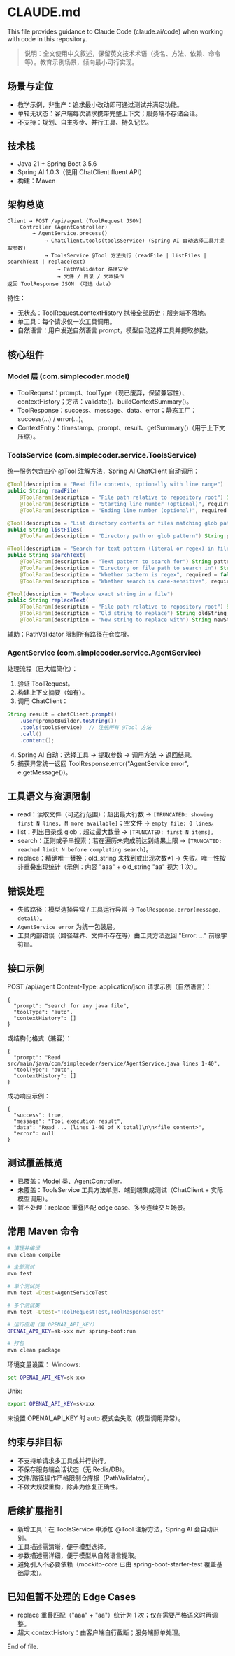 # CLAUDE.md

This file provides guidance to Claude Code (claude.ai/code) when working with code in this repository.

> 说明：全文使用中文叙述，保留英文技术术语（类名、方法、依赖、命令等）。教育示例场景，倾向最小可行实现。

## 场景与定位
- 教学示例，非生产：追求最小改动即可通过测试并满足功能。
- 单轮无状态：客户端每次请求携带完整上下文；服务端不存储会话。
- 不支持：规划、自主多步、并行工具、持久记忆。

## 技术栈
- Java 21 + Spring Boot 3.5.6
- Spring AI 1.0.3（使用 ChatClient fluent API）
- 构建：Maven

## 架构总览
```
Client → POST /api/agent (ToolRequest JSON)
    Controller (AgentController)
        → AgentService.process()
            → ChatClient.tools(toolsService) (Spring AI 自动选择工具并提取参数)
            → ToolsService @Tool 方法执行 (readFile | listFiles | searchText | replaceText)
                → PathValidator 路径安全
                → 文件 / 目录 / 文本操作
返回 ToolResponse JSON （可选 data）
```
特性：
- 无状态：ToolRequest.contextHistory 携带全部历史；服务端不落地。
- 单工具：每个请求仅一次工具调用。
- 自然语言：用户发送自然语言 prompt，模型自动选择工具并提取参数。

## 核心组件
### Model 层 (com.simplecoder.model)
- ToolRequest：prompt、toolType（现已废弃，保留兼容性）、contextHistory；方法：validate()、buildContextSummary()。
- ToolResponse：success、message、data、error；静态工厂：success(...) / error(...)。
- ContextEntry：timestamp、prompt、result、getSummary()（用于上下文压缩）。

### ToolsService (com.simplecoder.service.ToolsService)
统一服务包含四个 @Tool 注解方法，Spring AI ChatClient 自动调用：

```java
@Tool(description = "Read file contents, optionally with line range")
public String readFile(
    @ToolParam(description = "File path relative to repository root") String filePath,
    @ToolParam(description = "Starting line number (optional)", required = false) Integer startLine,
    @ToolParam(description = "Ending line number (optional)", required = false) Integer endLine)

@Tool(description = "List directory contents or files matching glob pattern")
public String listFiles(
    @ToolParam(description = "Directory path or glob pattern") String path)

@Tool(description = "Search for text pattern (literal or regex) in files")
public String searchText(
    @ToolParam(description = "Text pattern to search for") String pattern,
    @ToolParam(description = "Directory or file path to search in") String searchPath,
    @ToolParam(description = "Whether pattern is regex", required = false) Boolean isRegex,
    @ToolParam(description = "Whether search is case-sensitive", required = false) Boolean caseSensitive)

@Tool(description = "Replace exact string in a file")
public String replaceText(
    @ToolParam(description = "File path relative to repository root") String filePath,
    @ToolParam(description = "Old string to replace") String oldString,
    @ToolParam(description = "New string to replace with") String newString)
```

辅助：PathValidator 限制所有路径在仓库根。

### AgentService (com.simplecoder.service.AgentService)
处理流程（已大幅简化）：
1. 验证 ToolRequest。
2. 构建上下文摘要（如有）。
3. 调用 ChatClient：
```java
String result = chatClient.prompt()
    .user(promptBuilder.toString())
    .tools(toolsService)  // 注册所有 @Tool 方法
    .call()
    .content();
```
4. Spring AI 自动：选择工具 → 提取参数 → 调用方法 → 返回结果。
5. 捕获异常统一返回 ToolResponse.error("AgentService error", e.getMessage())。
## 工具语义与资源限制
- read：读取文件（可选行范围）；超出最大行数 → `[TRUNCATED: showing first N lines, M more available]`；空文件 → `empty file: 0 lines`。
- list：列出目录或 glob；超过最大数量 → `[TRUNCATED: first N items]`。
- search：正则或子串搜索；若在遍历未完成前达到结果上限 → `[TRUNCATED: reached limit N before completing search]`。
- replace：精确唯一替换；old_string 未找到或出现次数≠1 → 失败。唯一性按非重叠出现统计（示例：内容 "aaa" + old_string "aa" 视为 1 次）。

## 错误处理
- 失败路径：模型选择异常 / 工具运行异常 → `ToolResponse.error(message, detail)`。
- `AgentService error` 为统一包装层。
- 工具内部错误（路径越界、文件不存在等）由工具方法返回 "Error: ..." 前缀字符串。

## 接口示例
POST /api/agent
Content-Type: application/json
请求示例（自然语言）：
```
{
  "prompt": "search for any java file",
  "toolType": "auto",
  "contextHistory": []
}
```
或结构化格式（兼容）：
```
{
  "prompt": "Read src/main/java/com/simplecoder/service/AgentService.java lines 1-40",
  "toolType": "auto",
  "contextHistory": []
}
```
成功响应示例：
```
{
  "success": true,
  "message": "Tool execution result",
  "data": "Read ... (lines 1-40 of X total)\n\n<file content>",
  "error": null
}
```

## 测试覆盖概览
- 已覆盖：Model 类、AgentController。
- 未覆盖：ToolsService 工具方法单测、端到端集成测试（ChatClient + 实际模型调用）。
- 暂不处理：replace 重叠匹配 edge case、多步连续交互场景。

## 常用 Maven 命令
```bash
# 清理并编译
mvn clean compile

# 全部测试
mvn test

# 单个测试类
mvn test -Dtest=AgentServiceTest

# 多个测试类
mvn test -Dtest="ToolRequestTest,ToolResponseTest"

# 运行应用（需 OPENAI_API_KEY）
OPENAI_API_KEY=sk-xxx mvn spring-boot:run

# 打包
mvn clean package
```
环境变量设置：
Windows:
```cmd
set OPENAI_API_KEY=sk-xxx
```
Unix:
```bash
export OPENAI_API_KEY=sk-xxx
```
未设置 OPENAI_API_KEY 时 auto 模式会失败（模型调用异常）。

## 约束与非目标
- 不支持单请求多工具或并行执行。
- 不保存服务端会话状态（无 Redis/DB）。
- 文件/路径操作严格限制仓库根（PathValidator）。
- 不做大规模重构，除非为修复正确性。

## 后续扩展指引
- 新增工具：在 ToolsService 中添加 @Tool 注解方法，Spring AI 会自动识别。
- 工具描述需清晰，便于模型选择。
- 参数描述需详细，便于模型从自然语言提取。
- 避免引入不必要依赖（mockito-core 已由 spring-boot-starter-test 覆盖基础需求）。

## 已知但暂不处理的 Edge Cases
- replace 重叠匹配（"aaa" + "aa"）统计为 1 次；仅在需要严格语义时再调整。
- 超大 contextHistory：由客户端自行截断；服务端照单处理。

End of file.
